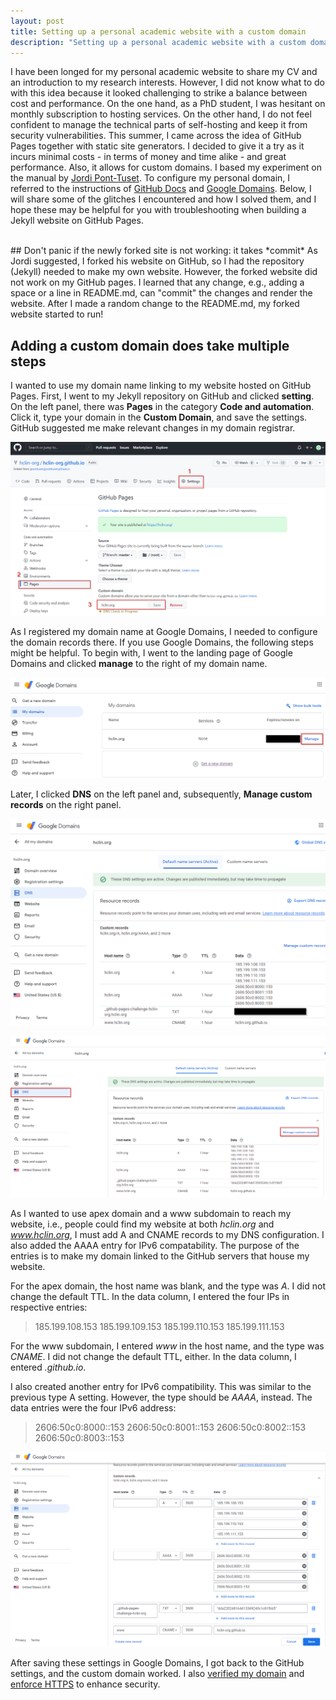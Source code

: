 ```yaml
---
layout: post
title: Setting up a personal academic website with a custom domain
description: "Setting up a personal academic website with a custom domain"
---
```


I have been longed for my personal academic website to share my CV and an introduction to my research interests. However, I did not know what to do with this idea because it looked challenging to strike a balance between cost and performance. On the one hand, as a PhD student, I was hesitant on monthly subscription to hosting services. On the other hand, I do not feel confident to manage the technical parts of self-hosting and keep it from security vulnerabilities. This summer, I came across the idea of GitHub Pages together with static site generators. I decided to give it a try as it incurs minimal costs - in terms of money and time alike - and great performance. Also, it allows for custom domains. I based my experiment on the manual by [Jordi Pont-Tuset](https://jponttuset.cat/building-an-academic-website/). To configure my personal domain, I referred to the instructions of [GitHub Docs](https://docs.github.com/en/pages/configuring-a-custom-domain-for-your-github-pages-site/managing-a-custom-domain-for-your-github-pages-site) and [Google Domains](https://domains.google.com). Below, I will share some of the glitches I encountered and how I solved them, and I hope these may be helpful for you with troubleshooting when building a Jekyll website on GitHub Pages.

<br />
## Don't panic if the newly forked site is not working: it takes *commit*
As Jordi suggested, I forked his website on GitHub, so I had the repository (Jekyll) needed to make my own website. However, the forked website did not work on my GitHub pages. I learned that any change, e.g., adding a space or a line in README.md, can "commit" the changes and render the website. After I made a random change to the README.md, my forked website started to run!

## Adding a custom domain does take multiple steps
I wanted to use my domain name linking to my website hosted on GitHub Pages. First, I went to my Jekyll repository on GitHub and clicked **setting**. On the left panel, there was **Pages** in the category **Code and automation**. Click it, type your domain in the **Custom Domain**, and save the settings. GitHub suggested me make relevant changes in my domain registrar.

![setting_domain_01](/images/setting_domain_01.png)

As I registered my domain name at Google Domains, I needed to configure the domain records there. If you use Google Domains, the following steps might be helpful. To begin with, I went to the landing page of Google Domains and clicked **manage** to the right of my domain name.

![setting_domain_02](/images/setting_domain_02.png)

Later, I clicked **DNS** on the left panel and, subsequently, **Manage custom records** on the right panel.

![setting_domain_03](/images/setting_domain_03.png)

![setting_domain_04](/images/setting_domain_04.png)

As I wanted to use apex domain and a www subdomain to reach my website, i.e., people could find my website at both *hclin.org* and *www.hclin.org*, I must add A and CNAME records to my DNS configuration. I also added the AAAA entry for IPv6 compatability. The purpose of the entries is to make my domain linked to the GitHub servers that house my website.

For the apex domain, the host name was blank, and the type was *A*. I did not change the default TTL. In the data column, I entered the four IPs in respective entries:
> 185.199.108.153
> 185.199.109.153
> 185.199.110.153
> 185.199.111.153

For the www subdomain, I entered *www* in the host name, and the type was *CNAME*. I did not change the default TTL, either. In the data column, I entered *<yourgithubid>.github.io*.

I also created another entry for IPv6 compatibility. This was similar to the previous type A setting. However, the type should be *AAAA*, instead. The data entries were the four IPv6 address: 

> 2606:50c0:8000::153
> 2606:50c0:8001::153
> 2606:50c0:8002::153
> 2606:50c0:8003::153

![setting_domain_05](/images/setting_domain_05.png)

After saving these settings in Google Domains, I got back to the GitHub settings, and the custom domain worked. I also [verified my domain](https://docs.github.com/en/pages/configuring-a-custom-domain-for-your-github-pages-site/verifying-your-custom-domain-for-github-pages) and [enforce HTTPS](https://docs.github.com/en/pages/getting-started-with-github-pages/securing-your-github-pages-site-with-https) to enhance security.